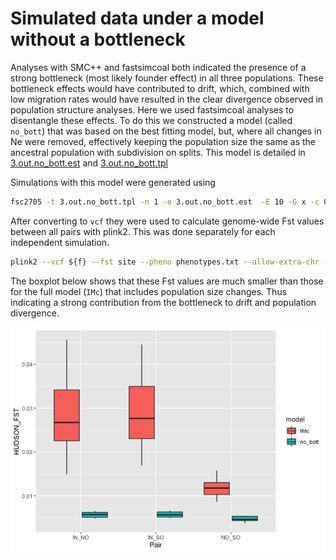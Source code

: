 Simulated data under a model without a bottleneck
================

Analyses with SMC++ and fastsimcoal both indicated the presence of a
strong bottleneck (most likely founder effect) in all three populations.
These bottleneck effects would have contributed to drift, which,
combined with low migration rates would have resulted in the clear
divergence observed in population structure analyses. Here we used
fastsimcoal analyses to disentangle these effects. To do this we
constructed a model (called `no_bott`) that was based on the best
fitting model, but, where all changes in Ne were removed, effectively
keeping the population size the same as the ancestral population with
subdivision on splits. This model is detailed in
[3.out.no\_bott.est](data/hpc/fastsimcoal/no_bott/3.out.no_bott.est) and
[3.out.no\_bott.tpl](data/hpc/fastsimcoal/no_bott/3.out.no_bott.tpl)

Simulations with this model were generated using

``` bash
fsc2705 -t 3.out.no_bott.tpl -n 1 -e 3.out.no_bott.est  -E 10 -G x -c 0 -k 10000000
```

After converting to `vcf` they were used to calculate genome-wide Fst
values between all pairs with plink2. This was done separately for each
independent simulation.

``` bash
plink2 --vcf ${f} --fst site --pheno phenotypes.txt --allow-extra-chr --out fst/${s2}_no_bott.fst
```

The boxplot below shows that these Fst values are much smaller than
those for the full model (`IMc`) that includes population size changes.
Thus indicating a strong contribution from the bottleneck to drift and
population divergence.

![](24.nobottle_sim_files/figure-gfm/unnamed-chunk-1-1.png)<!-- -->
